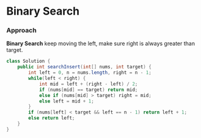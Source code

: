 # Binary Search

### Approach

**Binary Search** keep moving the left, make sure right is always greater than target.

```java
class Solution {
    public int searchInsert(int[] nums, int target) {
        int left = 0, n = nums.length, right = n - 1;
        while(left < right) {
            int mid = left + (right - left) / 2;
            if (nums[mid] == target) return mid;
            else if (nums[mid] > target) right = mid;
            else left = mid + 1;
        }
        if (nums[left] < target && left == n - 1) return left + 1;
        else return left;
    }
}
```
